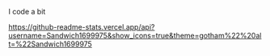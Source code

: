 I code a bit

https://github-readme-stats.vercel.app/api?username=Sandwich1699975&show_icons=true&theme=gotham%22%20alt=%22Sandwich1699975

<!---
Sandwich1699975/Sandwich1699975 is a ✨ special ✨ repository because its `README.md` (this file) appears on your GitHub profile.
You can click the Preview link to take a look at your changes.
--->
